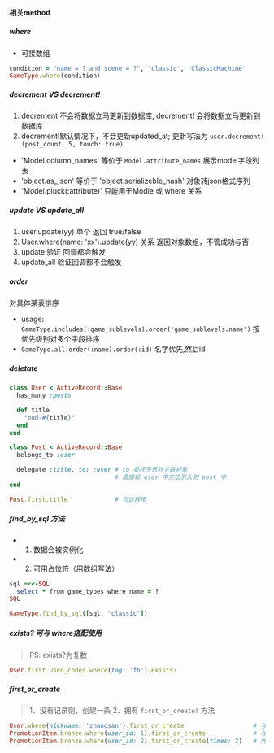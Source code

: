 #### 相关method

##### where
- 可接数组
```ruby
condition = "name = ? and scene = ?", 'classic', 'ClassicMachine'
GameType.where(condition)
```
##### decrement VS decrement!
1. decrement 不会将数据立马更新到数据库, decrement! 会将数据立马更新到数据库
2. decrement!默认情况下，不会更新updated_at; 更新写法为 `user.decrement!(post_count, 5, touch: true)`

- 'Model.column_names'  等价于  `Model.attribute_names` 展示model字段列表
- 'object.as_json' 等价于 'object.serializeble_hash' 对象转json格式序列
- 'Model.pluck(:attribute)' 只能用于Modle 或 where 关系

##### update VS update_all
1. user.update(yy) 单个 返回 true/false
2. User.where(name: 'xx').update(yy) 关系 返回对象数组，不管成功与否
3. update 验证 回调都会触发
4. update_all 验证回调都不会触发

##### order 
对具体某表排序
- usage: `GameType.includes(:game_sublevels).order('game_sublevels.name')`
按优先级别对多个字段排序
- `GameType.all.order(:name).order(:id)` 名字优先,然后id


##### deletate
```ruby
class User < ActiveRecord::Base
  has_many :posts

  def title
    "bud-#{title}"
  end
end

class Post < ActiveRecord::Base
  belongs_to :user

  delegate :title, to: :user # to 委托于另外关联对象
                             # 直接将 user 中方法引入到 post 中
end

Post.first.title             # 可这样用
```

##### find_by_sql 方法
- 1. 数据会被实例化
- 2. 可用占位符（用数组写法）
```ruby
sql =<<-SQL
  select * from game_types where name = ?
SQL

GameType.find_by_sql([sql, "classic"])
```

##### exists? 可与 where搭配使用
> PS: exists?为复数
```ruby
User.first.used_codes.where(tag: 'fb').exists?
```

##### first_or_create
> 1、没有记录则，创建一条
> 2、拥有 `first_or_create!` 方法
```ruby
User.where(nickname: 'zhangsan').first_or_create                   # 与where搭配
PromotionItem.bronze.where(user_id: 1).first_or_create             # 与 enum（bronze为促销条目状态）搭配
PromotionItem.bronze.where(user_id: 2).first_or_create(times: 2)   # 外部还可接参数
```







